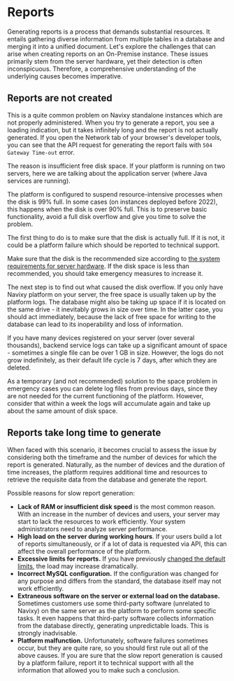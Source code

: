# Reports

Generating reports is a process that demands substantial resources. It entails gathering diverse information from multiple tables in a database and merging it into a unified document. Let's explore the challenges that can arise when creating reports on an On-Premise instance. These issues primarily stem from the server hardware, yet their detection is often inconspicuous. Therefore, a comprehensive understanding of the underlying causes becomes imperative.

## Reports are not created

This is a quite common problem on Navixy standalone instances which are not properly administered. When you try to generate a report, you see a loading indication, but it takes infinitely long and the report is not actually generated. If you open the Network tab of your browser's developer tools, you can see that the API request for generating the report fails with `504 Gateway Time-out` error.

The reason is insufficient free disk space. If your platform is running on two servers, here we are talking about the application server (where Java services are running).

The platform is configured to suspend resource-intensive processes when the disk is 99% full. In some cases (on instances deployed before 2022), this happens when the disk is over 90% full. This is to preserve basic functionality, avoid a full disk overflow and give you time to solve the problem.

The first thing to do is to make sure that the disk is actually full. If it is not, it could be a platform failure which should be reported to technical support.

Make sure that the disk is the recommended size according to [the system requirements for server hardware](https://www.navixy.com/docs/admin/on-premise-docs/requirements/hardware-requirements/). If the disk space is less than recommended, you should take emergency measures to increase it.

The next step is to find out what caused the disk overflow. If you only have Navixy platform on your server, the free space is usually taken up by the platform logs. The database might also be taking up space if it is located on the same drive - it inevitably grows in size over time. In the latter case, you should act immediately, because the lack of free space for writing to the database can lead to its inoperability and loss of information.

If you have many devices registered on your server (over several thousands), backend service logs can take up a significant amount of space - sometimes a single file can be over 1 GB in size. However, the logs do not grow indefinitely, as their default life cycle is 7 days, after which they are deleted.

As a temporary (and not recommended) solution to the space problem in emergency cases you can delete log files from previous days, since they are not needed for the current functioning of the platform. However, consider that within a week the logs will accumulate again and take up about the same amount of disk space.

## Reports take long time to generate

When faced with this scenario, it becomes crucial to assess the issue by considering both the timeframe and the number of devices for which the report is generated. Naturally, as the number of devices and the duration of time increases, the platform requires additional time and resources to retrieve the requisite data from the database and generate the report.

Possible reasons for slow report generation:

- **Lack of RAM or insufficient disk speed** is the most common reason. With an increase in the number of devices and users, your server may start to lack the resources to work efficiently. Your system administrators need to analyze server performance.
- **High load on the server during working hours**. If your users build a lot of reports simultaneously, or if a lot of data is requested via API, this can affect the overall performance of the platform.
- **Excessive limits for reports.** If you have previously [changed the default limits](https://www.navixy.com/docs/admin/configuration/limits-for-reports-and-alerts/), the load may increase dramatically.
- **Incorrect MySQL configuration.** If the configuration was changed for any purpose and differs from the standard, the database itself may not work efficiently.
- **Extraneous software on the server or external load on the database.** Sometimes customers use some third-party software (unrelated to Navixy) on the same server as the platform to perform some specific tasks. It even happens that third-party software collects information from the database directly, generating unpredictable loads. This is strongly inadvisable.
- **Platform malfunction.** Unfortunately, software failures sometimes occur, but they are quite rare, so you should first rule out all of the above causes. If you are sure that the slow report generation is caused by a platform failure, report it to technical support with all the information that allowed you to make such a conclusion.